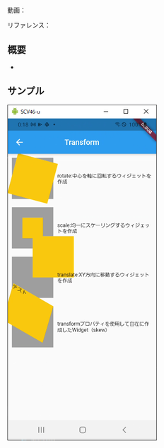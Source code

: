 #

動画：

リファレンス：

## 概要

-

## サンプル

![image-20210915001833963](img/%2323_Transform/image-20210915001833963.png)
